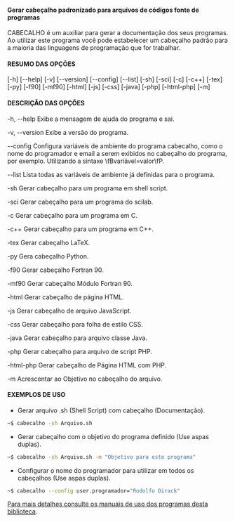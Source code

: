 #### Gerar cabeçalho padronizado para arquivos de códigos fonte de programas

CABECALHO  é  um  auxiliar  para gerar a documentação dos seus programas.  Ao utilizar
este programa você pode estabelecer um cabeçalho padrão para a maioria das  linguagens
de programação que for trabalhar.


#### RESUMO DAS OPÇÕES
[\-h] [\-\-help] [-v] [\-\-version] [\-\-config] [\-\-list] 
[\-sh] [\-sci] [\-c] [\-c++] [\-tex] [\-py] [\-f90] [\-mf90] [\-html] [\-js]
[\-css] [\-java] [\-php] [\-html\-php] [\-m]

#### DESCRIÇÃO DAS OPÇÕES

\-h, \-\-help
Exibe a mensagem de ajuda do programa e sai.

\-v, \-\-version
Exibe a versão do programa.

\-\-config
Configura variáveis de ambiente do programa cabecalho, 
como o nome do programador e email a serem exibidos no cabeçalho 
do programa, por exemplo. Utilizando a sintaxe \fBvariável=valor\fP.

\-\-list
Lista todas as variáveis de ambiente já definidas para o programa.

\-sh
Gerar cabeçalho para um programa em shell script.

\-sci 
Gerar cabeçalho para um programa do scilab.

\-c
Gerar cabeçalho para um programa em C.

\-c++
Gerar cabeçalho para um programa em C++.

\-tex
Gerar cabeçalho LaTeX.

\-py
Gera cabeçalho Python.

\-f90
Gerar cabeçalho Fortran 90.

\-mf90
Gerar cabeçalho Módulo Fortran 90.

\-html
Gerar cabeçalho de página HTML.

\-js
Gerar cabeçalho de arquivo JavaScript.

\-css
Gerar cabeçalho para folha de estilo CSS.

\-java
Gerar cabeçalho para arquivo classe Java.

\-php
Gerar cabeçalho para arquivo de script PHP.

\-html\-php
Gerar cabeçalho de Página HTML com PHP.

\-m <objetivo>
Acrescentar <objetivo> ao Objetivo no cabeçalho do arquivo.

#### EXEMPLOS DE USO

* Gerar arquivo .sh (Shell Script) com cabeçalho (Documentação).

```sh
~$ cabecalho -sh Arquivo.sh
```

* Gerar cabeçalho com o objetivo do programa definido (Use aspas duplas).

```sh
~$ cabecalho -sh Arquivo.sh -m "Objetivo para este programa"
```

* Configurar o nome do programador para utilizar em todos os cabeçalhos (Use aspas duplas).

```sh
~$ cabecalho --config user.programador="Rodolfo Dirack"
```

[Para mais detalhes consulte os manuais de uso dos programas desta biblioteca](https://github.com/Dirack/Shellinclude/blob/master/manuais).